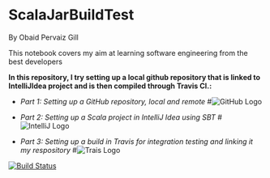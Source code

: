 # ScalaJarBuildTest

By Obaid Pervaiz Gill

This notebook covers my aim at learning software engineering from the best developers

**In this repository, I try setting up a local github repository that is linked to IntelliJIdea project and is then compiled through Travis CI.:**

* *Part 1: Setting up a GitHub repository, local and remote* 
#![GitHub Logo](http://blog.davidecoppola.com/wp-content/uploads/2016/11/GitHub-logo-header.png)

* *Part 2: Setting up a Scala project in IntelliJ Idea using SBT* 
#![IntelliJ Logo](https://encrypted-tbn0.gstatic.com/images?q=tbn:ANd9GcQ-dJxLJjeElzYRZDRIzwyDy_FvsbuzjNAGFHOqN8wTllvVjkUoZg)

* *Part 3: Setting up a build in Travis for integration testing and linking it my respository* 
 #![Trais Logo](https://travis-ci.com/images/logos/TravisCI-Full-Color.png)

[![Build Status](https://travis-ci.org/obaidpervaizgill/ScalaJarBuildTest.svg?branch=master)](https://travis-ci.org/obaidpervaizgill/ScalaJarBuildTest)
